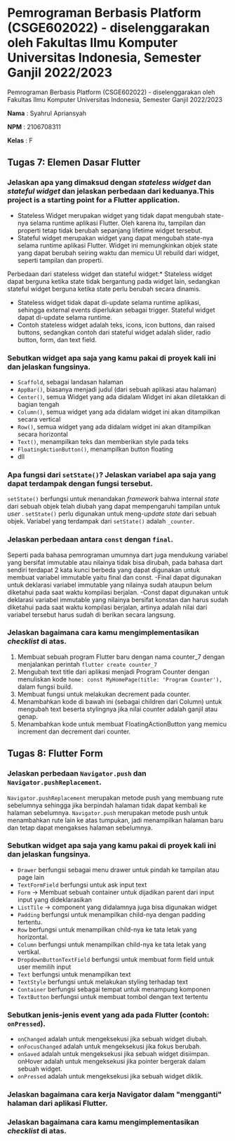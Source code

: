 # Pemrograman Berbasis Platform (CSGE602022) - diselenggarakan oleh Fakultas Ilmu Komputer Universitas Indonesia, Semester Ganjil 2022/2023

Pemrograman Berbasis Platform (CSGE602022) - diselenggarakan oleh Fakultas Ilmu Komputer Universitas Indonesia, Semester Ganjil 2022/2023

**Nama**	: Syahrul Apriansyah

**NPM** 	: 2106708311

**Kelas**	: F

## Tugas 7: Elemen Dasar Flutter

### Jelaskan apa yang dimaksud dengan *stateless widget* dan *stateful widget* dan jelaskan perbedaan dari keduanya.This project is a starting point for a Flutter application.

* Stateless Widget merupakan widget yang tidak dapat mengubah state-nya selama runtime aplikasi Flutter. Oleh karena itu, tampilan dan properti tetap tidak berubah sepanjang lifetime widget tersebut.
* Stateful widget merupakan widget yang dapat mengubah state-nya selama runtime aplikasi Flutter. Widget ini memungkinkan objek state yang dapat berubah seiring waktu dan memicu UI rebuild dari widget, seperti tampilan dan properti.

Perbedaan dari stateless widget dan stateful widget:* Stateless widget dapat berguna ketika state tidak bergantung pada widget lain, sedangkan stateful widget berguna ketika state perlu berubah secara dinamis.

* Stateless widget tidak dapat di-update selama runtime aplikasi, sehingga external events diperlukan sebagai trigger. Stateful widget dapat di-update selama runtime.
* Contoh stateless widget adalah teks, icons, icon buttons, dan raised buttons, sedangkan contoh dari stateful widget adalah slider, radio button, form, dan text field.

### Sebutkan widget apa saja yang kamu pakai di proyek kali ini dan jelaskan fungsinya.

* `Scaffold`, sebagai landasan halaman
* `AppBar()`, biasanya menjadi judul (dari sebuah aplikasi atau halaman)
* `Center()`, semua Widget yang ada didalam Widget ini akan diletakkan di bagian tengah
* `Column()`, semua widget yang ada didalam widget ini akan ditampilkan secara vertical
* `Row()`, semua widget yang ada didalam widget ini akan ditampilkan secara horizontal
* `Text()`, menampilkan teks dan memberikan style pada teks
* `FloatingActionButton()`, menampilkan button floating
* dll

### Apa fungsi dari `setState()`? Jelaskan variabel apa saja yang dapat terdampak dengan fungsi tersebut.

`setState()` berfungsi untuk menandakan *framework* bahwa internal *state* dari sebuah objek telah diubah yang dapat mempengaruhi tampilan untuk  *user* . `setState()` perlu digunakan untuk meng-*update* *state* dari sebuah objek. Variabel yang terdampak dari `setState()` adalah `_counter`.

### Jelaskan perbedaan antara `const` dengan `final`.

Seperti pada bahasa pemrograman umumnya dart juga mendukung variabel yang bersifat immutable atau nilainya tidak bisa dirubah, pada bahasa dart sendiri terdapat 2 kata kunci berbeda yang dapat digunakan untuk membuat variabel immutable yaitu final dan const. -Final dapat digunakan untuk deklarasi variabel immutable yang nilainya sudah ataupun belum diketahui pada saat waktu kompilasi berjalan. -Const dapat digunakan untuk deklarasi variabel immutable yang nilainya bersifat konstan dan harus sudah diketahui pada saat waktu kompilasi berjalan, artinya adalah nilai dari variabel tersebut harus sudah di berikan secara langsung.

### Jelaskan bagaimana cara kamu mengimplementasikan *checklist* di atas.

1. Membuat sebuah program Flutter baru dengan nama counter_7 dengan menjalankan perintah `flutter create counter_7`
2. Mengubah text title dari aplikasi menjadi Program Counter dengan menuliskan kode `home: const MyHomePage(title: 'Program Counter'),` dalam fungsi build.
3. Membuat fungsi untuk melakukan decrement pada counter.
4. Menambahkan kode di bawah ini (sebagai children dari Column) untuk mengubah text beserta stylingnya jika nilai counter adalah ganjil atau genap.
5. Menambahkan kode untuk membuat FloatingActionButton yang memicu increment dan decrement dari counter.


## Tugas 8: Flutter Form

### Jelaskan perbedaan `Navigator.push` dan `Navigator.pushReplacement`.

`Navigator.pushReplacement` merupakan metode push yang membuang rute sebelumnya sehingga jika berpindah halaman tidak dapat kembali ke halaman sebelumnya. `Navigator.push` merupakan metode push untuk menambahkan rute lain ke atas tumpukan, jadi menampilkan halaman baru dan tetap dapat mengakses halaman sebelumnya.

### Sebutkan widget apa saja yang kamu pakai di proyek kali ini dan jelaskan fungsinya.

* `Drawer` berfungsi sebagai menu drawer untuk pindah ke tampilan atau page lain
* `TextFormField` berfungsi untuk ask input text
* `Form` -> Membuat sebuah container untuk dijadikan parent dari input input yang dideklarasikan
* `ListTile` -> component yang didalamnya juga bisa digunakan widget
* `Padding` berfungsi untuk menampilkan child-nya dengan padding tertentu. 
* `Row` berfungsi untuk  menampilkan child-nya ke tata letak yang horizontal. 
* `Column` berfungsi untuk  menampilkan child-nya ke tata letak yang vertikal. 
* `DropdownButtonTextField` berfungsi untuk membuat form field untuk user memilih input
* `Text` berfungsi untuk menampilkan text
* `TextStyle` berfungsi untuk melakukan styling terhadap text
* `Container` berfungsi sebagai tempat untuk menampung komponen
* `TextButton` berfungsi untuk membuat tombol dengan text tertentu

### Sebutkan jenis-jenis event yang ada pada Flutter (contoh: `onPressed`).

* `onChanged` adalah untuk mengeksekusi jika sebuah widget diubah. 
* `onFocusChanged` adalah untuk mengeksekusi jika fokus berubah. 
* `onSaved` adalah untuk mengeksekusi jika sebuah widget disiimpan. onHover adalah untuk mengeksekusi jika pointer bergerak dalam sebuah widget. 
* `onPressed` adalah untuk mengeksekusi jika sebuah widget diklik.

### Jelaskan bagaimana cara kerja Navigator dalam "mengganti" halaman dari aplikasi Flutter.

### Jelaskan bagaimana cara kamu mengimplementasikan _checklist_ di atas.
